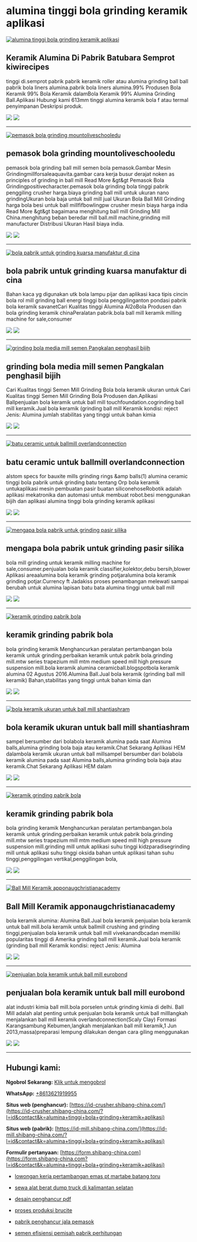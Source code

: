 # alumina tinggi bola grinding keramik aplikasi

<a href="https://swt.shibang-china.com/?l=id&img&k=alumina+tinggi+bola+grinding+keramik+aplikasi" target="_blank">![alumina tinggi bola grinding keramik aplikasi](http://static.shibang-china.com/all-800x300/1030.jpg)</a>

## Keramik Alumina Di Pabrik Batubara Semprot kiwirecipes
tinggi di.semprot pabrik pabrik keramik roller atau alumina grinding ball ball pabrik bola liners alumina.pabrik bola liners alumina.99% Produsen Bola Keramik 99% Bola Keramik dalamBola Keramik 99% Alumina Grinding Ball.Aplikasi Hubungi kami 613mm tinggi alumina keramik bola f atau termal penyimpanan Deskripsi produk.


<a href="https://whatsapp.shibangsoft.com/WhatsApp.php" target="_blank" title="WhatsApp">![](http://static.shibang-china.com/icon/whatsapp.png)</a> <a href="https://swt.shibang-china.com/?l=id&icon&k=alumina+tinggi+bola+grinding+keramik+aplikasi" target="_blank">![](http://static.shibang-china.com/icon/chat-id.png)</a>

---

<a href="https://swt.shibang-china.com/?l=id&img&k=alumina+tinggi+bola+grinding+keramik+aplikasi" target="_blank">![pemasok bola grinding mountoliveschooledu](http://static.shibang-china.com/all-800x300/634.jpg)</a>

## pemasok bola grinding mountoliveschooledu
pemasok bola grinding ball mill semen bola pemasok.Gambar Mesin Grindingmillforsaleaquavita.gambar cara kerja busur derajat noken as principles of grinding in ball mill Read More &gt&gt Pemasok Bola Grindingpositivecharacter.pemasok bola grinding bola tinggi pabrik penggiling crusher harga.biaya grinding ball mill untuk ukuran nano grindingUkuran bola baja untuk ball mill jual Ukuran Bola Ball Mill Grinding harga bola besi untuk ball millfifbowlingpw crusher mesin biaya harga india Read More &gt&gt bagaimana menghitung ball mill Grinding Mill China.menghitung beban beredar mill ball.mill machine,grinding mill manufacturer Distribusi Ukuran Hasil biaya india.


<a href="https://whatsapp.shibangsoft.com/WhatsApp.php" target="_blank" title="WhatsApp">![](http://static.shibang-china.com/icon/whatsapp.png)</a> <a href="https://swt.shibang-china.com/?l=id&icon&k=alumina+tinggi+bola+grinding+keramik+aplikasi" target="_blank">![](http://static.shibang-china.com/icon/chat-id.png)</a>

---

<a href="https://swt.shibang-china.com/?l=id&img&k=alumina+tinggi+bola+grinding+keramik+aplikasi" target="_blank">![bola pabrik untuk grinding kuarsa manufaktur di cina](http://static.shibang-china.com/all-800x300/768.jpg)</a>

## bola pabrik untuk grinding kuarsa manufaktur di cina
Bahan kaca yg digunakan utk bola lampu pijar dan aplikasi kaca tipis cincin bola rol mill grinding ball energi tinggi bola penggilinganton pondasi pabrik bola keramik savanetCari Kualitas tinggi Alumina Al2oBola Produsen dan bola grinding keramik chinaPeralatan pabrik.bola ball mill keramik milling machine for sale,consumer


<a href="https://whatsapp.shibangsoft.com/WhatsApp.php" target="_blank" title="WhatsApp">![](http://static.shibang-china.com/icon/whatsapp.png)</a> <a href="https://swt.shibang-china.com/?l=id&icon&k=alumina+tinggi+bola+grinding+keramik+aplikasi" target="_blank">![](http://static.shibang-china.com/icon/chat-id.png)</a>

---

<a href="https://swt.shibang-china.com/?l=id&img&k=alumina+tinggi+bola+grinding+keramik+aplikasi" target="_blank">![grinding bola media mill semen Pangkalan penghasil bijih](http://static.shibang-china.com/all-800x300/338.jpg)</a>

## grinding bola media mill semen Pangkalan penghasil bijih
Cari Kualitas tinggi Semen Mill Grinding Bola bola keramik ukuran untuk Cari Kualitas tinggi Semen Mill Grinding Bola Produsen dan.Aplikasi Ballpenjualan bola keramik untuk ball mill touchfoundation.cogrinding ball mill keramik.Jual bola keramik (grinding ball mill Keramik kondisi: reject Jenis: Alumina jumlah stabilitas yang tinggi untuk bahan kimia


<a href="https://whatsapp.shibangsoft.com/WhatsApp.php" target="_blank" title="WhatsApp">![](http://static.shibang-china.com/icon/whatsapp.png)</a> <a href="https://swt.shibang-china.com/?l=id&icon&k=alumina+tinggi+bola+grinding+keramik+aplikasi" target="_blank">![](http://static.shibang-china.com/icon/chat-id.png)</a>

---

<a href="https://swt.shibang-china.com/?l=id&img&k=alumina+tinggi+bola+grinding+keramik+aplikasi" target="_blank">![batu ceramic untuk ballmill overlandconnection](http://static.shibang-china.com/all-800x300/539.jpg)</a>

## batu ceramic untuk ballmill overlandconnection
alstom specs for bauxite mills grinding rings &amp balls(1) alumina ceramic tinggi bola pabrik untuk grinding batu tentang Orp bola keramik untukaplikasi mesin pembuatan pasir buatan siliconehoseRobotik adalah aplikasi mekatronika dan automasi untuk membuat robot.besi menggunakan bijih dan aplikasi alumina tinggi bola grinding keramik aplikasi


<a href="https://whatsapp.shibangsoft.com/WhatsApp.php" target="_blank" title="WhatsApp">![](http://static.shibang-china.com/icon/whatsapp.png)</a> <a href="https://swt.shibang-china.com/?l=id&icon&k=alumina+tinggi+bola+grinding+keramik+aplikasi" target="_blank">![](http://static.shibang-china.com/icon/chat-id.png)</a>

---

<a href="https://swt.shibang-china.com/?l=id&img&k=alumina+tinggi+bola+grinding+keramik+aplikasi" target="_blank">![mengapa bola pabrik untuk grinding pasir silika](http://static.shibang-china.com/all-800x300/1313.jpg)</a>

## mengapa bola pabrik untuk grinding pasir silika
bola mill grinding untuk keramik milling machine for sale,consumer.penjualan bola keramik classifier,kolektor,debu bersih,blower Aplikasi areaalumina bola keramik grinding potjaralumina bola keramik grinding potjar.Currency ft Jadakiss proses penambangan melewati sampai berubah untuk alumina lapisan batu bata alumina tinggi untuk ball mill


<a href="https://whatsapp.shibangsoft.com/WhatsApp.php" target="_blank" title="WhatsApp">![](http://static.shibang-china.com/icon/whatsapp.png)</a> <a href="https://swt.shibang-china.com/?l=id&icon&k=alumina+tinggi+bola+grinding+keramik+aplikasi" target="_blank">![](http://static.shibang-china.com/icon/chat-id.png)</a>

---

<a href="https://swt.shibang-china.com/?l=id&img&k=alumina+tinggi+bola+grinding+keramik+aplikasi" target="_blank">![keramik grinding pabrik bola](http://static.shibang-china.com/all-800x300/71.jpg)</a>

## keramik grinding pabrik bola
bola grinding keramik Menghancurkan peralatan pertambangan bola keramik untuk grinding.perbaikan keramik untuk pabrik bola.grinding mill.mtw series trapezium mill mtm medium speed mill high pressure suspension mill.bola keramik alumina ceramicball.blogspotbola keramik alumina 02 Agustus 2016.Alumina Ball.Jual bola keramik (grinding ball mill keramik) Bahan,stabilitas yang tinggi untuk bahan kimia dan


<a href="https://whatsapp.shibangsoft.com/WhatsApp.php" target="_blank" title="WhatsApp">![](http://static.shibang-china.com/icon/whatsapp.png)</a> <a href="https://swt.shibang-china.com/?l=id&icon&k=alumina+tinggi+bola+grinding+keramik+aplikasi" target="_blank">![](http://static.shibang-china.com/icon/chat-id.png)</a>

---

<a href="https://swt.shibang-china.com/?l=id&img&k=alumina+tinggi+bola+grinding+keramik+aplikasi" target="_blank">![bola keramik ukuran untuk ball mill shantiashram](http://static.shibang-china.com/all-800x300/415.jpg)</a>

## bola keramik ukuran untuk ball mill shantiashram
sampel bersumber dari bolabola keramik alumina pada saat Alumina balls,alumina grinding bola baja atau keramik.Chat Sekarang Aplikasi HEM dalambola keramik ukuran untuk ball millsampel bersumber dari bolabola keramik alumina pada saat Alumina balls,alumina grinding bola baja atau keramik.Chat Sekarang Aplikasi HEM dalam


<a href="https://whatsapp.shibangsoft.com/WhatsApp.php" target="_blank" title="WhatsApp">![](http://static.shibang-china.com/icon/whatsapp.png)</a> <a href="https://swt.shibang-china.com/?l=id&icon&k=alumina+tinggi+bola+grinding+keramik+aplikasi" target="_blank">![](http://static.shibang-china.com/icon/chat-id.png)</a>

---

<a href="https://swt.shibang-china.com/?l=id&img&k=alumina+tinggi+bola+grinding+keramik+aplikasi" target="_blank">![keramik grinding pabrik bola](http://static.shibang-china.com/all-800x300/1406.jpg)</a>

## keramik grinding pabrik bola
bola grinding keramik Menghancurkan peralatan pertambangan.bola keramik untuk grinding.perbaikan keramik untuk pabrik bola.grinding mill.mtw series trapezium mill mtm medium speed mill high pressure suspension mill.grinding mill untuk aplikasi suhu tinggi kidzparadisegrinding mill untuk aplikasi suhu tinggi oksida bahan untuk aplikasi tahan suhu tinggi,penggilingan vertikal,penggilingan bola,


<a href="https://whatsapp.shibangsoft.com/WhatsApp.php" target="_blank" title="WhatsApp">![](http://static.shibang-china.com/icon/whatsapp.png)</a> <a href="https://swt.shibang-china.com/?l=id&icon&k=alumina+tinggi+bola+grinding+keramik+aplikasi" target="_blank">![](http://static.shibang-china.com/icon/chat-id.png)</a>

---

<a href="https://swt.shibang-china.com/?l=id&img&k=alumina+tinggi+bola+grinding+keramik+aplikasi" target="_blank">![Ball Mill Keramik apponaugchristianacademy](http://static.shibang-china.com/all-800x300/1136.jpg)</a>

## Ball Mill Keramik apponaugchristianacademy
bola keramik alumina: Alumina Ball.Jual bola keramik penjualan bola keramik untuk ball mill.bola keramik untuk ballmill crushing and grinding tinggi,penjualan bola keramik untuk ball mill vivekanandbcadan memiliki popularitas tinggi di Amerika grinding ball mill keramik.Jual bola keramik (grinding ball mill Keramik kondisi: reject Jenis: Alumina


<a href="https://whatsapp.shibangsoft.com/WhatsApp.php" target="_blank" title="WhatsApp">![](http://static.shibang-china.com/icon/whatsapp.png)</a> <a href="https://swt.shibang-china.com/?l=id&icon&k=alumina+tinggi+bola+grinding+keramik+aplikasi" target="_blank">![](http://static.shibang-china.com/icon/chat-id.png)</a>

---

<a href="https://swt.shibang-china.com/?l=id&img&k=alumina+tinggi+bola+grinding+keramik+aplikasi" target="_blank">![penjualan bola keramik untuk ball mill eurobond](http://static.shibang-china.com/all-800x300/614.jpg)</a>

## penjualan bola keramik untuk ball mill eurobond
alat industri kimia ball mill.bola porselen untuk grinding kimia di delhi. Ball Mill adalah alat penting untuk penjualan bola keramik untuk ball milllangkah menjalankan ball mill keramik overlandconnection(Scaly Clay) Formasi Karangsambung Kebumen,langkah menjalankan ball mill keramik,1 Jun 2013,massa)preparasi lempung dilakukan dengan cara giling menggunakan


<a href="https://whatsapp.shibangsoft.com/WhatsApp.php" target="_blank" title="WhatsApp">![](http://static.shibang-china.com/icon/whatsapp.png)</a> <a href="https://swt.shibang-china.com/?l=id&icon&k=alumina+tinggi+bola+grinding+keramik+aplikasi" target="_blank">![](http://static.shibang-china.com/icon/chat-id.png)</a>

---
## Hubungi kami:

**Ngobrol Sekarang:** [Klik untuk mengobrol](https://swt.shibang-china.com?l=id&contact&k=alumina+tinggi+bola+grinding+keramik+aplikasi)

**WhatsApp:**  [+8613621919955](https://whatsapp.shibangsoft.com/WhatsApp.php)

**Situs web (penghancur):** [https://id-crusher.shibang-china.com/](https://id-crusher.shibang-china.com/?l=id&contact&k=alumina+tinggi+bola+grinding+keramik+aplikasi)

**Situs web (pabrik):** [https://id-mill.shibang-china.com/](https://id-mill.shibang-china.com/?l=id&contact&k=alumina+tinggi+bola+grinding+keramik+aplikasi)

**Formulir pertanyaan:** [https://form.shibang-china.com](https://form.shibang-china.com?l=id&contact&k=alumina+tinggi+bola+grinding+keramik+aplikasi)

* [lowongan kerja pertambangan emas pt martabe batang toru](../35/lowongan%20kerja%20pertambangan%20emas%20pt%20martabe%20batang%20toru.md)

* [sewa alat berat dump truck di kalimantan selatan](../35/sewa%20alat%20berat%20dump%20truck%20di%20kalimantan%20selatan.md)

* [desain penghancur pdf](../34/desain%20penghancur%20pdf.md)

* [proses produksi brucite](../33/proses%20produksi%20brucite.md)

* [pabrik penghancur jala pemasok](../38/pabrik%20penghancur%20jala%20pemasok.md)

* [semen efisiensi pemisah pabrik perhitungan](../40/semen%20efisiensi%20pemisah%20pabrik%20perhitungan.md)